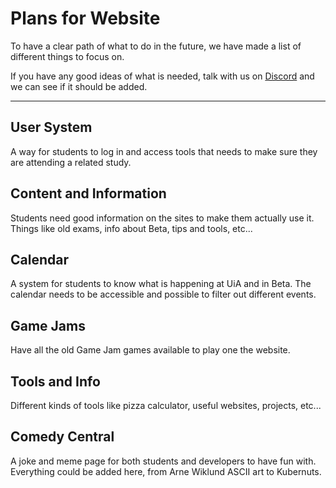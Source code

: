 # Plans for Website
To have a clear path of what to do in the future, we have made a list of different things to focus on.

If you have any good ideas of what is needed, talk with us on [Discord](https://discord.gg/9X6W6v9RcE) and we can see if it should be added.

---

## User System
A way for students to log in and access tools that needs to make sure they are attending a related study.

## Content and Information
Students need good information on the sites to make them actually use it. Things like old exams, info about Beta, tips and tools, etc...

## Calendar
A system for students to know what is happening at UiA and in Beta. The calendar needs to be accessible and possible to filter out different events.

## Game Jams
Have all the old Game Jam games available to play one the website.

## Tools and Info
Different kinds of tools like pizza calculator, useful websites, projects, etc...

## Comedy Central
A joke and meme page for both students and developers to have fun with. Everything could be added here, from Arne Wiklund ASCII art to Kubernuts.
